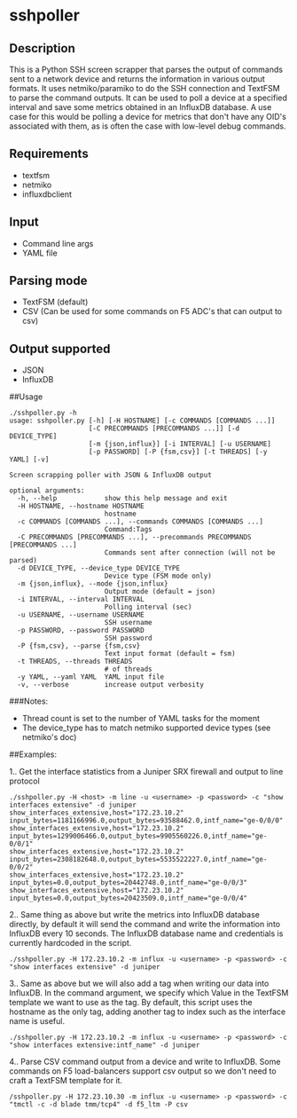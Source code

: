 # sshpoller

## Description
This is a Python SSH screen scrapper that parses the output of commands sent to a network device and returns the information in various output formats. It uses netmiko/paramiko to do the SSH connection and TextFSM to parse the command outputs. It can be used to poll a device at a specified interval and save some metrics obtained in an InfluxDB database. A use case for this would be polling a device for metrics that don't have any OID's associated with them, as is often the case with low-level debug commands.

## Requirements
 * textfsm
 * netmiko
 * influxdbclient

## Input
 * Command line args
 * YAML file

## Parsing mode
 * TextFSM (default)
 * CSV (Can be used for some commands on F5 ADC's that can output to csv)
 
## Output supported
 * JSON
 * InfluxDB

##Usage
```
./sshpoller.py -h
usage: sshpoller.py [-h] [-H HOSTNAME] [-c COMMANDS [COMMANDS ...]]
                    [-C PRECOMMANDS [PRECOMMANDS ...]] [-d DEVICE_TYPE]
                    [-m {json,influx}] [-i INTERVAL] [-u USERNAME]
                    [-p PASSWORD] [-P {fsm,csv}] [-t THREADS] [-y YAML] [-v]

Screen scrapping poller with JSON & InfluxDB output

optional arguments:
  -h, --help            show this help message and exit
  -H HOSTNAME, --hostname HOSTNAME
                        hostname
  -c COMMANDS [COMMANDS ...], --commands COMMANDS [COMMANDS ...]
                        Command:Tags
  -C PRECOMMANDS [PRECOMMANDS ...], --precommands PRECOMMANDS [PRECOMMANDS ...]
                        Commands sent after connection (will not be parsed)
  -d DEVICE_TYPE, --device_type DEVICE_TYPE
                        Device type (FSM mode only)
  -m {json,influx}, --mode {json,influx}
                        Output mode (default = json)
  -i INTERVAL, --interval INTERVAL
                        Polling interval (sec)
  -u USERNAME, --username USERNAME
                        SSH username
  -p PASSWORD, --password PASSWORD
                        SSH password
  -P {fsm,csv}, --parse {fsm,csv}
                        Text input format (default = fsm)
  -t THREADS, --threads THREADS
                        # of threads
  -y YAML, --yaml YAML  YAML input file
  -v, --verbose         increase output verbosity
```

###Notes:

* Thread count is set to the number of YAML tasks for the moment
* The device_type has to match netmiko supported device types (see netmiko's doc)

##Examples:

1.. Get the interface statistics from a Juniper SRX firewall and output to line protocol

```
./sshpoller.py -H <host> -m line -u <username> -p <password> -c "show interfaces extensive" -d juniper
show_interfaces_extensive,host="172.23.10.2" input_bytes=1181166996.0,output_bytes=93588462.0,intf_name="ge-0/0/0"
show_interfaces_extensive,host="172.23.10.2" input_bytes=1299006466.0,output_bytes=9905560226.0,intf_name="ge-0/0/1"
show_interfaces_extensive,host="172.23.10.2" input_bytes=2308182648.0,output_bytes=5535522227.0,intf_name="ge-0/0/2"
show_interfaces_extensive,host="172.23.10.2" input_bytes=0.0,output_bytes=20442748.0,intf_name="ge-0/0/3"
show_interfaces_extensive,host="172.23.10.2" input_bytes=0.0,output_bytes=20423509.0,intf_name="ge-0/0/4"
```

2.. Same thing as above but write the metrics into InfluxDB database directly, by default it will send the command and write the information into InfluxDB every 10 seconds. The InfluxDB database name and credentials is currently hardcoded in the script.

```
./sshpoller.py -H 172.23.10.2 -m influx -u <username> -p <password> -c "show interfaces extensive" -d juniper
```

3.. Same as above but we will also add a tag when writing our data into InfluxDB. In the command argument, we specify which Value in the TextFSM template we want to use as the tag. By default, this script uses the hostname as the only tag, adding another tag to index such as the interface name is useful.

``` 
./sshpoller.py -H 172.23.10.2 -m influx -u <username> -p <password> -c "show interfaces extensive:intf_name" -d juniper
```

4.. Parse CSV command output from a device and write to InfluxDB. Some commands on F5 load-balancers support csv output so we don't need to craft a TextFSM template for it.

```
/sshpoller.py -H 172.23.10.30 -m influx -u <username> -p <password> -c "tmctl -c -d blade tmm/tcp4" -d f5_ltm -P csv
```
